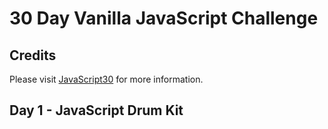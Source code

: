 # 30 Day Vanilla JavaScript Challenge

## Credits
Please visit [JavaScript30](https://javascript30.com/) for more information. 

## Day 1 - JavaScript Drum Kit